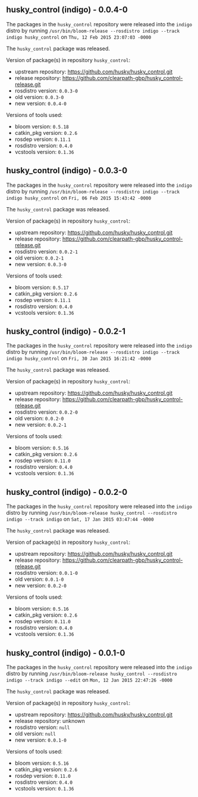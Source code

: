 ## husky_control (indigo) - 0.0.4-0

The packages in the `husky_control` repository were released into the `indigo` distro by running `/usr/bin/bloom-release --rosdistro indigo --track indigo husky_control` on `Thu, 12 Feb 2015 23:07:03 -0000`

The `husky_control` package was released.

Version of package(s) in repository `husky_control`:
- upstream repository: https://github.com/husky/husky_control.git
- release repository: https://github.com/clearpath-gbp/husky_control-release.git
- rosdistro version: `0.0.3-0`
- old version: `0.0.3-0`
- new version: `0.0.4-0`

Versions of tools used:
- bloom version: `0.5.18`
- catkin_pkg version: `0.2.6`
- rosdep version: `0.11.1`
- rosdistro version: `0.4.0`
- vcstools version: `0.1.36`


## husky_control (indigo) - 0.0.3-0

The packages in the `husky_control` repository were released into the `indigo` distro by running `/usr/bin/bloom-release --rosdistro indigo --track indigo husky_control` on `Fri, 06 Feb 2015 15:43:42 -0000`

The `husky_control` package was released.

Version of package(s) in repository `husky_control`:
- upstream repository: https://github.com/husky/husky_control.git
- release repository: https://github.com/clearpath-gbp/husky_control-release.git
- rosdistro version: `0.0.2-1`
- old version: `0.0.2-1`
- new version: `0.0.3-0`

Versions of tools used:
- bloom version: `0.5.17`
- catkin_pkg version: `0.2.6`
- rosdep version: `0.11.1`
- rosdistro version: `0.4.0`
- vcstools version: `0.1.36`


## husky_control (indigo) - 0.0.2-1

The packages in the `husky_control` repository were released into the `indigo` distro by running `/usr/bin/bloom-release --rosdistro indigo --track indigo husky_control` on `Fri, 30 Jan 2015 16:21:42 -0000`

The `husky_control` package was released.

Version of package(s) in repository `husky_control`:
- upstream repository: https://github.com/husky/husky_control.git
- release repository: https://github.com/clearpath-gbp/husky_control-release.git
- rosdistro version: `0.0.2-0`
- old version: `0.0.2-0`
- new version: `0.0.2-1`

Versions of tools used:
- bloom version: `0.5.16`
- catkin_pkg version: `0.2.6`
- rosdep version: `0.11.0`
- rosdistro version: `0.4.0`
- vcstools version: `0.1.36`


## husky_control (indigo) - 0.0.2-0

The packages in the `husky_control` repository were released into the `indigo` distro by running `/usr/bin/bloom-release husky_control --rosdistro indigo --track indigo` on `Sat, 17 Jan 2015 03:47:44 -0000`

The `husky_control` package was released.

Version of package(s) in repository `husky_control`:
- upstream repository: https://github.com/husky/husky_control.git
- release repository: https://github.com/clearpath-gbp/husky_control-release.git
- rosdistro version: `0.0.1-0`
- old version: `0.0.1-0`
- new version: `0.0.2-0`

Versions of tools used:
- bloom version: `0.5.16`
- catkin_pkg version: `0.2.6`
- rosdep version: `0.11.0`
- rosdistro version: `0.4.0`
- vcstools version: `0.1.36`


## husky_control (indigo) - 0.0.1-0

The packages in the `husky_control` repository were released into the `indigo` distro by running `/usr/bin/bloom-release husky_control --rosdistro indigo --track indigo --edit` on `Mon, 12 Jan 2015 22:47:26 -0000`

The `husky_control` package was released.

Version of package(s) in repository `husky_control`:
- upstream repository: https://github.com/husky/husky_control.git
- release repository: unknown
- rosdistro version: `null`
- old version: `null`
- new version: `0.0.1-0`

Versions of tools used:
- bloom version: `0.5.16`
- catkin_pkg version: `0.2.6`
- rosdep version: `0.11.0`
- rosdistro version: `0.4.0`
- vcstools version: `0.1.36`


